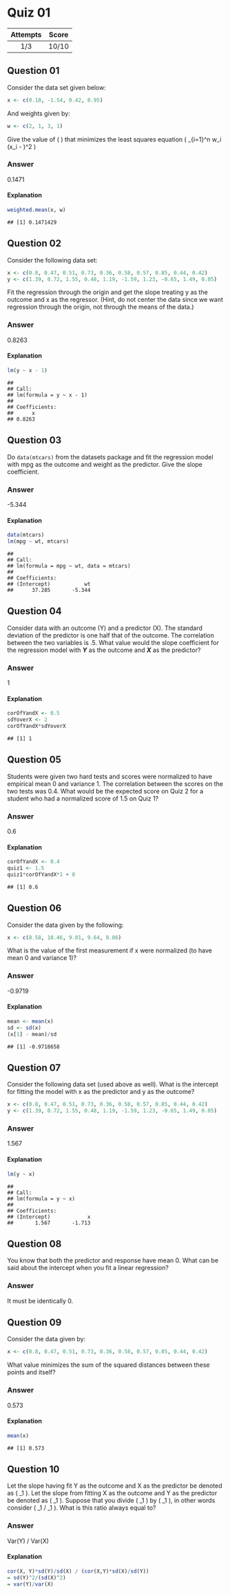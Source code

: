 Quiz 01
=======

| Attempts | Score |
|:--------:|:-----:|
|    1/3   | 10/10 |

Question 01
-----------

Consider the data set given below:

``` r
x <- c(0.18, -1.54, 0.42, 0.95)
```

And weights given by:

``` r
w <- c(2, 1, 3, 1)
```

Give the value of ( ) that minimizes the least squares equation ( \_{i=1}^n w\_i (x\_i - )^2 )

### Answer

0.1471

#### Explanation

``` r
weighted.mean(x, w)
```

    ## [1] 0.1471429

Question 02
-----------

Consider the following data set:

``` r
x <- c(0.8, 0.47, 0.51, 0.73, 0.36, 0.58, 0.57, 0.85, 0.44, 0.42)
y <- c(1.39, 0.72, 1.55, 0.48, 1.19, -1.59, 1.23, -0.65, 1.49, 0.05)
```

Fit the regression through the origin and get the slope treating y as the outcome and x as the regressor. (Hint, do not center the data since we want regression through the origin, not through the means of the data.)

### Answer

0.8263

#### Explanation

``` r
lm(y ~ x - 1)
```

    ## 
    ## Call:
    ## lm(formula = y ~ x - 1)
    ## 
    ## Coefficients:
    ##      x  
    ## 0.8263

Question 03
-----------

Do `data(mtcars)` from the datasets package and fit the regression model with mpg as the outcome and weight as the predictor. Give the slope coefficient.

### Answer

-5.344

#### Explanation

``` r
data(mtcars)
lm(mpg ~ wt, mtcars)
```

    ## 
    ## Call:
    ## lm(formula = mpg ~ wt, data = mtcars)
    ## 
    ## Coefficients:
    ## (Intercept)           wt  
    ##      37.285       -5.344

Question 04
-----------

Consider data with an outcome (Y) and a predictor (X). The standard deviation of the predictor is one half that of the outcome. The correlation between the two variables is .5. What value would the slope coefficient for the regression model with <b><i>Y</i></b> as the outcome and <b><i>X</i></b> as the predictor?

### Answer

1

#### Explanation

``` r
corOfYandX <- 0.5
sdYoverX <- 2
corOfYandX*sdYoverX
```

    ## [1] 1

Question 05
-----------

Students were given two hard tests and scores were normalized to have empirical mean 0 and variance 1. The correlation between the scores on the two tests was 0.4. What would be the expected score on Quiz 2 for a student who had a normalized score of 1.5 on Quiz 1?

### Answer

0.6

#### Explanation

``` r
corOfYandX <- 0.4
quiz1 <- 1.5
quiz1*corOfYandX*1 + 0
```

    ## [1] 0.6

Question 06
-----------

Consider the data given by the following:

``` r
x <- c(8.58, 10.46, 9.01, 9.64, 8.86)
```

What is the value of the first measurement if x were normalized (to have mean 0 and variance 1)?

### Answer

-0.9719

#### Explanation

``` r
mean <- mean(x)
sd <- sd(x)
(x[1] - mean)/sd
```

    ## [1] -0.9718658

Question 07
-----------

Consider the following data set (used above as well). What is the intercept for fitting the model with x as the predictor and y as the outcome?

``` r
x <- c(0.8, 0.47, 0.51, 0.73, 0.36, 0.58, 0.57, 0.85, 0.44, 0.42)
y <- c(1.39, 0.72, 1.55, 0.48, 1.19, -1.59, 1.23, -0.65, 1.49, 0.05)
```

### Answer

1.567

#### Explanation

``` r
lm(y ~ x)
```

    ## 
    ## Call:
    ## lm(formula = y ~ x)
    ## 
    ## Coefficients:
    ## (Intercept)            x  
    ##       1.567       -1.713

Question 08
-----------

You know that both the predictor and response have mean 0. What can be said about the intercept when you fit a linear regression?

### Answer

It must be identically 0.

Question 09
-----------

Consider the data given by:

``` r
x <- c(0.8, 0.47, 0.51, 0.73, 0.36, 0.58, 0.57, 0.85, 0.44, 0.42)
```

What value minimizes the sum of the squared distances between these points and itself?

### Answer

0.573

#### Explanation

``` r
mean(x)
```

    ## [1] 0.573

Question 10
-----------

Let the slope having fit Y as the outcome and X as the predictor be denoted as ( \_1 ). Let the slope from fitting X as the outcome and Y as the predictor be denoted as ( \_1 ). Suppose that you divide ( \_1 ) by ( \_1 ), in other words consider ( \_1 / \_1 ). What is this ratio always equal to?

### Answer

Var(Y) / Var(X)

#### Explanation

``` r
cor(X, Y)*sd(Y)/sd(X) / (cor(X,Y)*sd(X)/sd(Y))
= sd(Y)^2/(sd(X)^2) 
= var(Y)/var(X)
```
